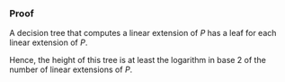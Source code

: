 ### Proof

A decision tree that computes a linear extension of *P* has a leaf for each
linear extension of *P*.

Hence, the height of this tree is at least the logarithm in base 2 of the
number of linear extensions of *P*.
